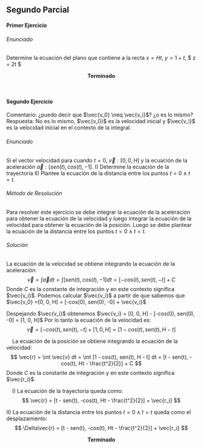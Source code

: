 ## Segundo Parcial
#### Primer Ejercicio
###### Enunciado
Determine la ecuación del plano que contiene a la recta $x = Ht$, $y = 1 + t$, $ z = 2t $

**<center> Terminado </center>**

&nbsp;
&nbsp;
&nbsp;

#### Segundo Ejercicio
Comentario: ¿puedo decir que $\vec{v_0} \neq \vec{v_i}$? ¿o es lo mismo? 
Respuesta: No es lo mismo, $\vec{v_0}$ es la velocidad inicial y $\vec{v_i}$ es la velocidad inicial en el contexto de la integral.
###### Enunciado
Si el vector velocidad para cuando $t = 0$, $\vec{v} : [0, 0, H]$ y la ecuación de la aceleración $\vec{a} : [sen(t), cos(t), -1]$. 
I) Determine la ecuación de la trayectoria 
II) Plantee la ecuación de la distancia entre los puntos $t = 0 ∧ t=t$.

###### Método de Resolución
Para resolver este ejercicio se debe integrar la ecuación de la aceleración para obtener la ecuación de la velocidad y luego integrar la ecuación de la velocidad para obtener la ecuación de la posición. Luego se debe plantear la ecuación de la distancia entre los puntos $t = 0 ∧ t=t$.

###### Solución
La ecuación de la velocidad se obtiene integrando la ecuación de la aceleración:
$$
\vec{v} = \int \vec{a} dt = \int [sen(t), cos(t), -1] dt = [-cos(t), sen(t), -t] + C
$$
Donde $C$ es la constante de integración y en este contexto significa $\vec{v_i}$. Podemos calcular $\vec{v_i}$ a partir de que sabemos que $\vec{v_0} =[0, 0, H] = [-cos(0), sen(0), -0] + \vec{v_i}$

Despejando $\vec{v_i}$ obtenemos $\vec{v_i} = [0, 0, H] - [-cos(0), sen(0), -0] = [1, 0, H]$
Por lo tanto la ecuación de la velocidad es:
$$
\vec{v} = [-cos(t), sen(t), -t] + [1, 0, H] = [1 - cos(t), sen(t), H - t]
$$

&nbsp;
&nbsp;
La ecuación de la posición se obtiene integrando la ecuación de la velocidad:
$$
\vec{r} = \int \vec{v} dt = \int [1 - cos(t), sen(t), H - t] dt = [t - sen(t), -cos(t), Ht - \frac{t^2}{2}] + C 
$$
Donde $C$ es la constante de integración y en este contexto significa $\vec{r_i}$.  

&nbsp;
&nbsp;
I) La ecuación de la trayectoria queda como:
$$
\vec{r} = [t - sen(t), -cos(t), Ht - \frac{t^2}{2}] + \vec{r_i}
$$

II) La ecuación de la distancia entre los puntos $t = 0 ∧ t=t$ queda como el desplazamiento:
$$
\Delta\vec{r} = [t - sen(t), -cos(t), Ht - \frac{t^2}{2}] + \vec{r_i} $$




**<center> Terminado </center>**

&nbsp;
&nbsp;
&nbsp;
